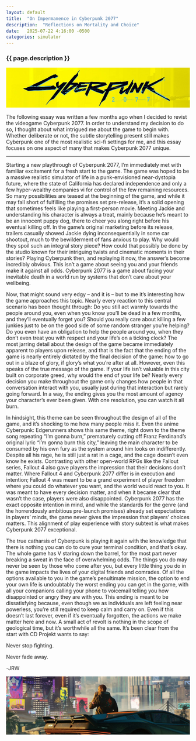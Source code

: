 ```yaml
---
layout: default
title:  "On Impermanence in Cyberpunk 2077"
description:  "Reflections on Mortality and Choice"
date:   2025-07-22 4:16:00 -0500
categories: simulator
---
```


<h3>{{ page.description }}</h3> 

![Alt text for accessibility](/assets/cyberpunk_title.png)

The following essay was written a few months ago when I decided to revist the videogame Cyberpunk 2077. In order to understand my decision to do so, I thought about what intrigued me about the game to begin with. Whether deliberate or not, the subtle storytelling present still makes Cyberpunk one of the most realistic sci-fi settings for me, and this essay focuses on one aspect of many that makes Cyberpunk 2077 unique.

<hr>
	
Starting a new playthrough of Cyberpunk 2077, I’m immediately met with familiar excitement for a fresh start to the game. The game was hoped to be a massive realistic simulator of life in a punk-envisioned near-dystopia future, where the state of California has declared independence and only a few hyper-wealthy companies vi for control of the few remaining resources. So many possibilities are teased at the beginning of the game, and while it may fall short of fulfilling the promises set pre-release, it’s a solid opening that sometimes feels like playing a first-person movie. Meeting Jackie and understanding his character is always a treat, mainly because he’s meant to be an innocent puppy dog, there to cheer you along right before his eventual killing off. In the game’s original marketing before its release, trailers casually showed Jackie dying inconsequentially in some car shootout, much to the bewilderment of fans anxious to play. Why would they spoil such an integral story piece? How could that possibly be done by the studio known for their intriguing twists and cinematic moments in their stories? Playing Cyberpunk then, and replaying it now, the answer’s become incredibly obvious. This isn’t a game about seeing you and your friends make it against all odds. Cyberpunk 2077 is a game about facing your inevitable death in a world run by systems that don’t care about your wellbeing.

Now, that might sound very edgy – and it is – but to me it’s interesting how the game approaches this topic. Nearly every reaction to this central scenario has been thought through: Do you still act warmly towards the people around you, even when you know you’ll be dead in a few months, and they’ll eventually forget you? Should you really care about killing a few junkies just to be on the good side of some random stranger you’re helping? Do you even have an obligation to help the people around you, when they don’t even treat you with respect and your life’s on a ticking clock? The most jarring detail about the design of the game became immediately apparent to players upon release, and that is the fact that the ending of the game is nearly entirely dictated by the final decision of the game: how to go out in a blaze of glory, if glory’s what you’re after at all. However, even this speaks of the true message of the game. If your life isn’t valuable in this city built on corporate greed, why would the end of your life be? Nearly every decision you make throughout the game only changes how people in that conversation interact with you, usually just during that interaction but rarely going forward. In a way, the ending gives you the most amount of agency your character’s ever been given. With one resolution, you can watch it all burn.

In hindsight, this theme can be seen throughout the design of all of the game, and it’s shocking to me how many people miss it. Even the anime Cyberpunk: Edgerunners shows this same theme, right down to the theme song repeating “I’m gonna burn,” prematurely cutting off Franz Ferdinand’s original lyric “I’m gonna burn this city,” leaving the main character to be consumed by his own fury as the system around him looks on indifferently. Despite all his rage, he is still just a rat in a cage, and the cage doesn’t even know he exists. Contrasting with other open-world RPGs like the Fallout series, Fallout 4 also gave players the impression that their decisions don’t matter. Where Fallout 4 and Cyberpunk 2077 differ is in execution and intention; Fallout 4 was meant to be a grand experiment of player freedom where you could do whatever you want, and the world would react to you. It was meant to have every decision matter, and when it became clear that wasn’t the case, players were also disappointed. Cyberpunk 2077 has the exact opposite intention in mind, and while the standards for the genre (and the horrendously ambitious pre-launch promises) already set expectations in players’ minds, the game never gives the impression that players’ choices matters. This alignment of play experience with story subtext is what makes Cyberpunk 2077 exceptional.

The true catharsis of Cyberpunk is playing it again with the knowledge that there is nothing you can do to cure your terminal condition, and that’s okay. The whole game has V staring down the barrel, for the most part never breaking a sweat in the face of overwhelming odds. The things you do may never be seen by those who come after you, but every little thing you do in the game impacts the lives of your digital friends and comrades. Of all the options available to you in the game’s penultimate mission, the option to end your own life is undoubtably the worst ending you can get in the game, with all your companions calling your phone to voicemail telling you how disappointed or angry they are with you. This ending is meant to be dissatisfying because, even though we as individuals are left feeling near powerless, you’re still required to keep calm and carry on. Even if this doesn’t last forever, even if it’s eventually forgotten, the actions we make matter here and now. A small act of revolt is nothing in the scope of geological time, but it’s worthwhile all the same. It’s been clear from the start with CD Projekt wants to say:

Never stop fighting. 

Never fade away. 

-JRW

![Alt text for accessibility](/assets/image.png)
